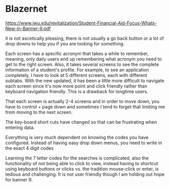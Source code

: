 # Blazernet

https://www.iwu.edu/revitalization/Student-Financial-Aid-Focus-Whats-New-in-Banner-9.pdf

it is not ascetically pleasing, there is not usually a go back button or a lot of drop downs to help you if you are looking for something.

Each screen has a specific acronym that takes a while to remember, meaning, only daily users end up remembering what acronym you need to get to the right screen. Also, it takes several screens to see the complete information of a student's profile. For example, to see an application completely, I have to look at 5 different screens, each with different subtabs. With the new updated, it has been a little more difficult to navigate each screen since it's now more point and click friendly rather than keyboard navigation friendly. This is a drawback for longtime users.

That each screen is actually 2-4 screens and in order to move down, you have to control + page down and sometimes I tend to forget that limiting me from moving to the next screen.

The key-board short cuts have changed so that can be frustrating when entering data.

Everything is very much dependent on knowing the codes you have configured. Instead of having easy drop down menus, you need to write in the exact 4 digit codes

Learning the 7 letter codes for the searches is complicated, also the functionality of not being able to click to view, instead having to shortcut using keyboard buttons or clicks vs. the tradition mouse-click or enter, is tedious and challenging. It is not user friendly though I am holding out hope for banner 9.
